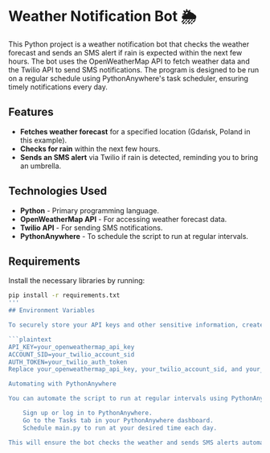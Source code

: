 # Weather Notification Bot 🌦️

This Python project is a weather notification bot that checks the weather forecast and sends an SMS alert if rain is expected within the next few hours. The bot uses the OpenWeatherMap API to fetch weather data and the Twilio API to send SMS notifications. The program is designed to be run on a regular schedule using PythonAnywhere's task scheduler, ensuring timely notifications every day.

## Features

- **Fetches weather forecast** for a specified location (Gdańsk, Poland in this example).
- **Checks for rain** within the next few hours.
- **Sends an SMS alert** via Twilio if rain is detected, reminding you to bring an umbrella.

## Technologies Used

- **Python** - Primary programming language.
- **OpenWeatherMap API** - For accessing weather forecast data.
- **Twilio API** - For sending SMS notifications.
- **PythonAnywhere** - To schedule the script to run at regular intervals.

## Requirements

Install the necessary libraries by running:
```bash
pip install -r requirements.txt
'''
## Environment Variables

To securely store your API keys and other sensitive information, create a `.env` file in the root directory of your project. Add the following variables to the file:

```plaintext
API_KEY=your_openweathermap_api_key
ACCOUNT_SID=your_twilio_account_sid
AUTH_TOKEN=your_twilio_auth_token
Replace your_openweathermap_api_key, your_twilio_account_sid, and your_twilio_auth_token with your actual keys.

Automating with PythonAnywhere

You can automate the script to run at regular intervals using PythonAnywhere, allowing you to receive notifications daily without manual execution.

    Sign up or log in to PythonAnywhere.
    Go to the Tasks tab in your PythonAnywhere dashboard.
    Schedule main.py to run at your desired time each day.

This will ensure the bot checks the weather and sends SMS alerts automatically.
